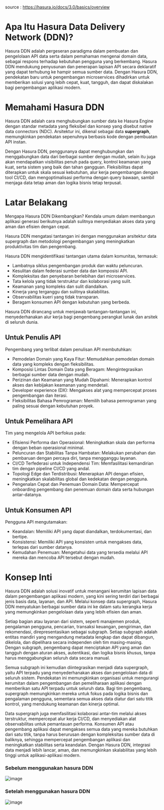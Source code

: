 source : https://hasura.io/docs/3.0/basics/overview

# Apa Itu Hasura Data Delivery Network (DDN)?
Hasura DDN adalah pergeseran paradigma dalam pembuatan dan pengelolaan API data serta dalam pemahaman mengenai domain data, sebagai respons terhadap kebutuhan pengguna yang berkembang. Hasura DDN mendukung penyusunan dan penerapan lapisan API secara deklaratif yang dapat terhubung ke hampir semua sumber data. Dengan Hasura DDN, pendekatan baru untuk pengembangan microservices dihadirkan untuk memberikan solusi yang lebih cepat, kuat, tangguh, dan dapat diskalakan bagi pengembangan aplikasi modern.

# Memahami Hasura DDN
Hasura DDN adalah cara menghubungkan sumber data ke Hasura Engine dengan standar metadata yang fleksibel dan konsep yang disebut native data connectors (NDC). Arsitektur ini, dikenal sebagai data **supergraph**, memungkinkan pendekatan sepenuhnya berbasis kode dengan pembuatan API instan.

Dengan Hasura DDN, penggunanya dapat menghubungkan dan menggabungkan data dari berbagai sumber dengan mudah, selain itu juga akan mendapatkan visibilitas penuh pada query, kontrol keamanan yang kuat, serta sistem yang baik dan tahan gangguan. Fleksibilitas dapat diterapkan untuk skala sesuai kebutuhan, alur kerja pengembangan dengan tool CI/CD, dan mengoptimalisasi performa dengan query bawaan, sambil menjaga data tetap aman dan logika bisnis tetap terpusat.

# Latar Belakang
Mengapa Hasura DDN Dikembangkan?
Kendala umum dalam membangun aplikasi generasi berikutnya adalah sulitnya menyediakan akses data yang aman dan efisien dengan cepat.

Hasura DDN mengatasi tantangan ini dengan menggunakan arsitektur data supergraph dan metodologi pengembangan yang meningkatkan produktivitas tim dan pengembang.

Hasura DDN mengidentifikasi tantangan utama dalam komunitas, termasuk:

* Lambatnya siklus pengembangan produk dan waktu peluncuran.
* Kesulitan dalam federasi sumber data dan komposisi API.
* Kompleksitas dan penyebaran berlebihan dari microservices.
* Tata kelola yang tidak terstruktur dan kolaborasi yang sulit.
* Keamanan yang kompleks dan sulit diandalkan.
* Kinerja yang terganggu dan sulitnya skalabilitas.
* Observabilitas kueri yang tidak transparan.
* Beragam konsumen API dengan kebutuhan yang berbeda.

Hasura DDN dirancang untuk menjawab tantangan-tantangan ini, menyederhanakan alur kerja bagi pengembang perangkat lunak dan arsitek di seluruh dunia.

## Untuk Penulis API

Pengembang yang terlibat dalam penulisan API membutuhkan:

* Pemodelan Domain yang Kaya Fitur: Memudahkan pemodelan domain data yang kompleks dengan fleksibilitas.
* Komposisi Lintas Domain Data yang Beragam: Mengintegrasikan berbagai sumber data dengan mudah.
* Perizinan dan Keamanan yang Mudah Dipahami: Menerapkan kontrol akses dan kebijakan keamanan yang mendetail.
* Developer experience (DX): Mengakses alat yang mempercepat proses pengembangan dan iterasi.
* Fleksibilitas Bahasa Pemrograman: Memilih bahasa pemrograman yang paling sesuai dengan kebutuhan proyek.

## Untuk Pemelihara API

Tim yang mengelola API berfokus pada:

* Efisiensi Performa dan Operasional: Meningkatkan skala dan performa dengan beban operasional minimal.
* Peluncuran dan Stabilitas Tanpa Hambatan: Melakukan perubahan dan pembaruan dengan percaya diri, tanpa mengganggu layanan.
* CI/CD Terfederasi untuk Independensi Tim: Memfasilitasi kemandirian tim dengan pipeline CI/CD yang andal.
* Topologi Edge dan Terdistribusi: Menerapkan API dengan efisien, meningkatkan skalabilitas global dan kedekatan dengan pengguna.
* Pengenalan Cepat dan Penemuan Domain Data: Mempercepat onboarding pengembang dan penemuan domain data serta hubungan antar-datanya.

## Untuk Konsumen API

Pengguna API mengutamakan:

* Keandalan: Memiliki API yang dapat diandalkan, terdokumentasi, dan bertipe.
* Konsistensi: Memiliki API yang konsisten untuk mengakses data, terlepas dari sumber datanya.
* Kemudahan Penemuan: Mengetahui data yang tersedia melalui API mereka dan mencoba API tersebut dengan mudah.

# Konsep Inti

Hasura DDN adalah solusi inovatif untuk menangani kerumitan lapisan data dalam pengembangan aplikasi modern, yang kini sering terdiri dari berbagai jenis basis data, layanan, dan API. Melalui konsep data supergraph, Hasura DDN menyatukan berbagai sumber data ini ke dalam satu kerangka kerja yang memungkinkan pengelolaan data yang lebih efisien dan aman.

Setiap bagian atau layanan dari sistem, seperti manajemen produk, pengalaman pengguna, pencarian, transaksi keuangan, pengiriman, dan rekomendasi, direpresentasikan sebagai subgraph. Setiap subgraph adalah entitas mandiri yang mengandung metadata lengkap dan dapat dibangun, dikelola, dan dipelihara secara independen oleh tim masing-masing. Dengan subgraph, pengembang dapat menciptakan API yang aman dan tangguh dengan aturan akses, autentikasi, dan logika bisnis khusus, tanpa harus menggabungkan seluruh data secara manual.

Semua subgraph ini kemudian diintegrasikan menjadi data supergraph, yaitu API terpadu yang menyederhanakan akses dan pengelolaan data di seluruh sistem. Pendekatan ini memungkinkan organisasi untuk mengurangi kerumitan dalam pengembangan dan pemeliharaan aplikasi dengan memberikan satu API terpadu untuk seluruh data. Bagi tim pengembang, supergraph memungkinkan mereka untuk fokus pada logika bisnis dan pengalaman pengguna, sementara semua akses data diatur dari satu titik kontrol, yang mendukung keamanan dan kinerja optimal.

Data supergraph juga memfasilitasi kolaborasi antar-tim melalui akses terstruktur, mempercepat alur kerja CI/CD, dan menyediakan alat observabilitas untuk pemantauan performa. Konsumen API atau pengembang aplikasi dapat mengakses semua data yang mereka butuhkan dari satu titik, tanpa harus berurusan dengan kompleksitas sumber data di baliknya, sehingga mempercepat pengembangan aplikasi dan meningkatkan stabilitas serta keandalan. Dengan Hasura DDN, integrasi data menjadi lebih lancar, aman, dan memungkinkan skalabilitas yang lebih tinggi untuk aplikasi-aplikasi modern.

### Sebelum menggunakan hasura DDN

![image](https://github.com/user-attachments/assets/cb89095b-486e-462c-9f60-1ec71c6a183e)

### Setelah menggunakan hasura DDN

![image](https://github.com/user-attachments/assets/70a96955-e1c7-4600-8e21-559777eca660)
